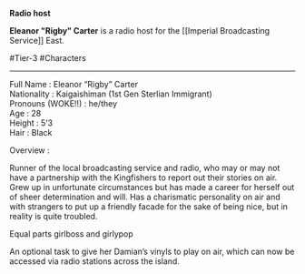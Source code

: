**Radio host**

**Eleanor "Rigby" Carter** is a radio host for the [[Imperial Broadcasting Service]] East.

#Tier-3 #Characters 

---
Full Name : Eleanor “Rigby” Carter  
Nationality : Kaigaishiman (1st Gen Sterlian Immigrant)  
Pronouns (WOKE!!) : he/they  
Age : 28  
Height : 5’3  
Hair : Black

Overview : 

Runner of the local broadcasting service and radio, who may or may not have a partnership with the Kingfishers to report out their stories on air. Grew up in unfortunate circumstances but has made a career for herself out of sheer determination and will. Has a charismatic personality on air and with strangers to put up a friendly facade for the sake of being nice, but in reality is quite troubled.

Equal parts girlboss and girlypop

An optional task to give her Damian’s vinyls to play on air, which can now be accessed via radio stations across the island.